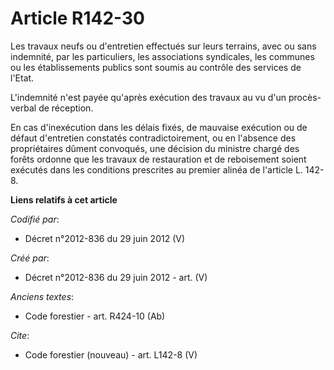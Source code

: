 # Article R142-30

Les travaux neufs ou d'entretien effectués sur leurs terrains, avec ou sans indemnité, par les particuliers, les associations
syndicales, les communes ou les établissements publics sont soumis au contrôle des services de l'Etat.

L'indemnité n'est payée qu'après exécution des travaux au vu d'un procès-verbal de réception.

En cas d'inexécution dans les délais fixés, de mauvaise exécution ou de défaut d'entretien constatés contradictoirement, ou
en l'absence des propriétaires dûment convoqués, une décision du ministre chargé des forêts ordonne que les travaux de
restauration et de reboisement soient exécutés dans les conditions prescrites au premier alinéa de l'article L. 142-8.

**Liens relatifs à cet article**

_Codifié par_:

  - Décret n°2012-836 du 29 juin 2012 (V)

_Créé par_:

  - Décret n°2012-836 du 29 juin 2012 - art. (V)

_Anciens textes_:

  - Code forestier - art. R424-10 (Ab)

_Cite_:

  - Code forestier (nouveau) - art. L142-8 (V)
